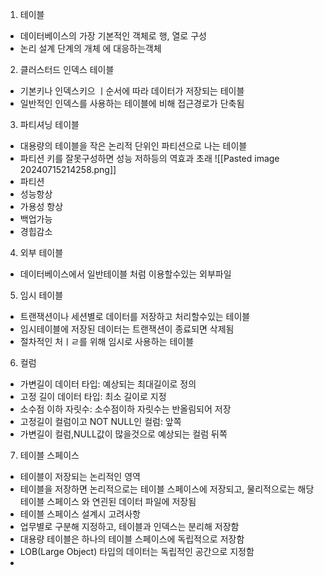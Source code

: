 1) 테이블 
 - 데이터베이스의 가장 기본적인 객체로 행, 열로 구성
 - 논리 설계 단계의 개체 에 대응하는객체
2) 클러스터드 인덱스 테이블
 - 기본키나 인덱스키으 ㅣ순서에 따라 데이터가 저장되는 테이블
 - 일반적인 인덱스를 사용하는 테이블에 비해 접근경로가 단축됨
3) 파티셔닝 테이블
 - 대용량의 테이블을 작은 논리적 단위인 파티션으로 나는 테이블 
 - 파티션 키를 잘못구성하면 성능 저하등의 역효과 초래
 ![[Pasted image 20240715214258.png]]
 - 파티션
 - 성능항상
 - 가용성 항상
 - 백업가능
 - 경힙감소

4) 외부 테이블 
  - 데이터베이스에서 일반테이블 처럼 이용할수있는 외부파일
5) 임시 테이블
  - 트랜잭션이나 세션별로 데이터를 저장하고 처리할수있는 테이블
  - 임시테이블에 저장된 데이터는 트랜잭션이 종료되면 삭제됨
  - 절차적인 처ㅣㄹ를 위해 임시로 사용하는 테이블
6) 컬럼
- 가변길이 데이터 타입: 예상되는 최대길이로 정의
- 고정 길이 데이터 타입: 최소 길이로 지정
- 소수점 이하 자릿수: 소수점이하 자릿수는 반올림되어 저장
- 고정길이 컬럼이고 NOT NULL인 컬럼: 앞쪽
- 가변길이 컬럼,NULL값이 많을것으로 예상되는 컬럼 뒤쪽
7) 테이블 스페이스
 - 테이블이 저장되는 논리적인 영역
 - 테이블을 저장하면 논리적으로는 테이블 스페이스에 저장되고, 물리적으로는 해당 테이블 스페이스 와 연괸된 데이터 파일에 저장됨
 - 테이블 스페이스 설계시 고려사항
 - 업무별로 구분해 지정하고, 테이블과 인덱스는 분리해 저장함
 - 대용량 테이블은 하나의 테이블 스페이스에 독립적으로 저장함
 - LOB(Large Object) 타입의 데이터는 독립적인 공간으로 지정함
 -
